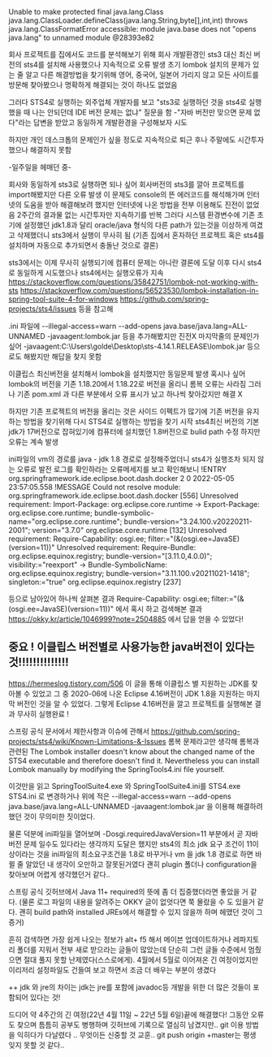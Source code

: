 Unable to make protected final java.lang.Class java.lang.ClassLoader.defineClass(java.lang.String,byte[],int,int) 
throws java.lang.ClassFormatError accessible: module java.base does not "opens java.lang" to unnamed module @28393e82

회사 프로젝트를 집에서도 코드를 분석해보기 위해 회사 개발환경인 sts3 대신 최신 버전의 sts4를 설치해 사용했으나 지속적으로 오류 발생
초기 lombok 설치의 문제가 있는 줄 알고 다른 해결방법을 찾기위해 영어, 중국어, 일본어 가리지 않고 모든 사이트를 방문해 찾아봤으나 
명확하게 해결되는 것이 하나도 없었음

그러다 STS4로 실행하는 외주업체 개발자를 보고 "sts3로 실행하던 것을 sts4로 실행했을 때 나는 안되던데 IDE 버전 문제는 없냐" 질문을 함 
-"자바 버전만 맞으면 문제 없다"라는 답변을 받았고 동일하게 개발환경을 구성해보자 시도 

하지만 개인 데스크톱의 문제인가 싶을 정도로 지속적으로 퇴근 후나 주말에도 시간투자했으나 해결하지 못함

-일주일을 헤매던 중- 

회사와 동일하게 sts3로 실행하면 되나 싶어 회사버전의 sts3를 깔아 프로젝트를 import해봤지만 다른 오류 발생 
이 문제도 console의 뜬 에러코드를 해석해가며 인터넷의 도움을 받아 해결해보려 했지만 인터넷에 나온 방법을 전부 이용해도 진전이 없었음
2주간의 결과물 없는 시간투자만 지속하기를 반복 
그러다 시스템 환경변수에 기존 초기에 설정했던 jdk1.8과 달리 oracle/java 형식의 다른 path가 있는것을 이상하게 여겼고 삭제했더니 
sts3에서 실행이 무사히 됨 (기존 집에서 혼자하던 프로젝트 혹은 sts4를 설치하며 자동으로 추가되면서 충돌난 것으로 결론) 

sts3에서는 이제 무사히 실행되기에 컴퓨터 문제는 아니란 결론에 도달 이후 다시 sts4로 동일하게 시도했으나 sts4에서는 실행오류가 지속
https://stackoverflow.com/questions/35842751/lombok-not-working-with-sts
https://stackoverflow.com/questions/56523530/lombok-installation-in-spring-tool-suite-4-for-windows
https://github.com/spring-projects/sts4/issues
등을 참고해 

.ini 파일에 
--illegal-access=warn
--add-opens java.base/java.lang=ALL-UNNAMED
-javaagent:lombok.jar
등을 추가해봤지만 진전X  마지막줄의 문제인가 싶어 -javaagent:C:\Users\golde\Desktop\sts-4.14.1.RELEASE\lombok.jar 등으로도 해봤지만 
해답을 찾지 못함

이클립스 최신버전을 설치해서 lombok을 설치했지만 동일문제 발생 혹시나 싶어 lombok의 버전을 기존 1.18.20에서 1.18.22로 버전을 올리니
롬복 오류는 사라짐 그러나 기존 pom.xml 과 다른 부분에서 오류 표시가 났고 하나씩 찾아갔지만 해결 X 

하지만 기존 프로젝트의 버전을 올리는 것은 사이드 이펙트가 많기에 기존 버전을 유지하는 방법을 찾기위해 다시 
STS4로 실행하는 방법을 찾기 시작 sts4최신 버전의 기본 jdk가 17버전으로 잡혀있기에 컴퓨터에 설치했던 1.8버전으로 bulid path 수정 하지만
오류는 계속 발생

ini파일의 vm의 경로를 java - jdk 1.8 경로로 설정해주었더니 sts4가 실행조차 되지 않는 오류로 발전 로그를 확인하라는 오류메세지를 
보고 확인해보니 
!ENTRY org.springframework.ide.eclipse.boot.dash.docker 2 0 2022-05-05 23:57:05.558
!MESSAGE Could not resolve module: org.springframework.ide.eclipse.boot.dash.docker [556]
  Unresolved requirement: Import-Package: org.eclipse.core.runtime
    -> Export-Package: org.eclipse.core.runtime; bundle-symbolic-name="org.eclipse.core.runtime"; bundle-version="3.24.100.v20220211-2001"; version="3.7.0"
       org.eclipse.core.runtime [132]
         Unresolved requirement: Require-Capability: osgi.ee; filter:="(&(osgi.ee=JavaSE)(version=11))"
         Unresolved requirement: Require-Bundle: org.eclipse.equinox.registry; bundle-version="[3.11.0,4.0.0)"; visibility:="reexport"
           -> Bundle-SymbolicName: org.eclipse.equinox.registry; bundle-version="3.11.100.v20211021-1418"; singleton:="true"
              org.eclipse.equinox.registry [237]

등으로 남아있어 하나씩 살펴본 결과 Require-Capability: osgi.ee; filter:="(&(osgi.ee=JavaSE)(version=11))" 에서 혹시 하고 검색해본 결과
https://okky.kr/article/1046999?note=2504885 에서 답을 얻을 수 있었다! 


## 중요 ! 이클립스 버전별로 사용가능한 java버전이 있다는 것!!!!!!!!!!!!!!
https://hermeslog.tistory.com/506  이 글을 통해 이클립스 별 지원하는 JDK를 찾아볼 수 있었고
그 중 2020-06에 나온 Eclipse 4.16버전이 JDK 1.8을 지원하는 마지막 버전인 것을 알 수 있었다.
그렇게 Eclipse 4.16버전을 깔고 프로젝트를 실행해본 결과 무사히 실행완료 !


스프링 공식 문서에서 제한사항과 이슈에 관해서
https://github.com/spring-projects/sts4/wiki/Known-Limitations-&-Issues 
롬복 문제라고만 생각해 롬복과 관련된
<Lombok>
The Lombok installer doesn't know about the changed name of the STS4 executable and therefore doesn't find it.
Nevertheless you can install Lombok manually by modifying the SpringTools4.ini file yourself.

이것만을 읽고 SpringToolSuite4.exe 와 SpringToolSuite4.ini를 STS4.exe STS4.ini 로 변경하거나 위에 적은 
--illegal-access=warn
--add-opens java.base/java.lang=ALL-UNNAMED
-javaagent:lombok.jar 을 이용해 해결하려 했던 것이 무의미한 짓이었다.

물론 덕분에 ini파일을 열어보며 -Dosgi.requiredJavaVersion=11 부분에서 곧 자바 버전 문제 일수도 있다라는 생각까지 도달은 했지만 
sts4의 최소 jdk 요구 조건이 11이상이라는 것을 ini파일의 최소요구조건을 1.8로 바꾸거나 vm 을 jdk 1.8 경로로 하면 바뀔 줄 알았던 내 생각이 오만하고 잘못된거였다
괜히 plugin 폴더나 configuration을 찾아보며 어렵게 생각했던거 같다..

스프링 공식 깃허브에서 Java 11+ required의 뜻에 좀 더 집중했더라면 좋았을 거 같다. 
(물론 로그 파일의 내용을 알려주는 OKKY 글이 없엇다면 쭉 몰랐을 수 도 있을거 같다. 괜히 build path와 installed JREs에서 해결할 수 있지 않을까 하며 헤맸던 것이 그 증거)


흔히 검색하면 가장 쉽게 나오는 정보가 alt+ f5 해서 메이븐 업데이트하거나 레파지토리 폴더를 지워서 전부 새로 받으라는 글들이 많았는데
단순히 그런 글들 수준에서 멈췄으면 절대 풀지 못할 난제였다(스스로에게). 4월에서 5월로 이어져온 긴 여정이었지만
이리저리 설정파일도 건들여 보고 하면서 조금 더 배우는 부분이 생겼다 


++ jdk 와 jre의 차이는 jdk는 jre를 포함에 javadoc등 개발을 위한 더 많은 것들이 포함되어 있다는 것!


드디어 약 4주간의 긴 여정(22년 4월 11일 ~ 22년 5월 6일)끝에 해결했다! 
그동안 오류도 찾으며 틈틈히 공부도 병행하며 깃허브에 기록으로 열심히 남겼지만.. git 이용 방법을 익히다가 다날렸다 .. 무엇이든 신중할 것 교훈.. 
git push origin +master는 평생 잊지 못할 것 같다..
